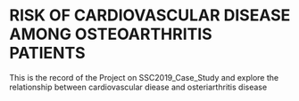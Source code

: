 # RISK OF CARDIOVASCULAR DISEASE AMONG OSTEOARTHRITIS PATIENTS

This is the record of the Project on SSC2019_Case_Study and explore the relationship between cardiovascular diease and osteriarthritis disease
